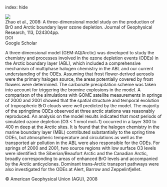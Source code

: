 index: hide

<div class="Citation">
    <div class="Citation-thumb CitationThumb-linked"  data-href="https://doi.org/10.1029/2008jd010631">
      <img src="https://static.claimspace.cloud/climate-study-static/refs/thumbs/9/Zhao_et_al_2008-thumb.png" />
    </div>

  <div class="Citation-body">
    <div class="Citation-text">Zhao et al., 2008: A three-dimensional model study on the production of BrO and Arctic boundary layer ozone depletion. <span class="Article-journal">Journal of Geophysical Research, </span><span class="Article-volume">113, </span>D24304pp.</div>
    <div class="Citation-links">
      <div class="CitationLink" data-href="https://doi.org/10.1029/2008jd010631">
        <div class="CitationLink-icon CitationLink-Doi"></div>
        <div class="CitationLink-text">DOI</div>
      </div>
      <div class="CitationLink" data-href="https://scholar.google.com/scholar?q=10.1029/2008jd010631">
        <div class="CitationLink-icon CitationLink-Scholar"></div>
        <div class="CitationLink-text">Google Scholar</div>
      </div>
    </div>
  </div>
</div>

A three‐dimensional model (GEM‐AQ/Arctic) was developed to study the chemistry and processes involved in the ozone depletion events (ODEs) in the Arctic boundary layer (ABL), which included a comprehensive mechanism of multiphase halogen chemistry in the ABL and our current understanding of the ODEs. Assuming that frost flower‐derived aerosols were the primary halogen source, the areas potentially covered by frost flowers were determined. The carbonate precipitation scheme was taken into account for triggering the bromine explosions in the model. A comparison of the simulations with GOME satellite measurements in springs of 2000 and 2001 showed that the spatial structure and temporal evolution of tropospheric BrO clouds were well predicted by the model. The majority of the springtime ODEs observed at three arctic stations was reasonably reproduced. An analysis on the model results indicated that most periods of simulated ozone depletion (O3 < 1 nmol mol−1) occurred in a layer 300 to 400 m deep at the Arctic sites. It is found that the halogen chemistry in the marine boundary layer (MBL) contributed substantially to the spring time ODEs, but atmospheric temperature and circulations as well as the transported air pollution in the ABL were also responsible for the ODEs. For springs of 2000 and 2001, two source regions with low surface O3 levels were identified: the Siberian/Beaufort Arctic and the Canadian Arctic, broadly corresponding to areas of enhanced BrO levels and accompanied by the Arctic anticyclones. Dominant trans‐Arctic transport pathways were also investigated for the ODEs at Alert, Barrow and Zeppelinfjellet.

<div class="Citation-copy">
&copy; American Geophysical Union (AGU), 2008
</div>